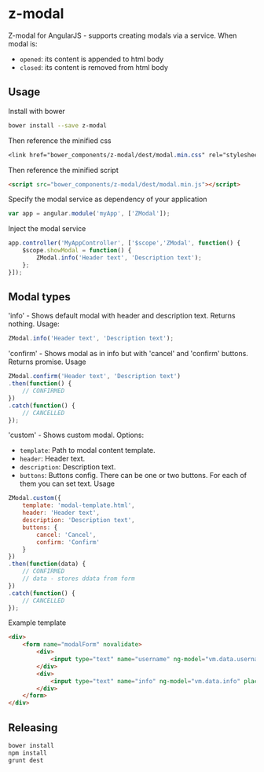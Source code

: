 z-modal
=====================

Z-modal for AngularJS - supports creating modals via a service.
When modal is:
* `opened`: its content is appended to html body
* `closed`: its content is removed from html body

## Usage
Install with bower

```bash
bower install --save z-modal
```

Then reference the minified css
```css
<link href="bower_components/z-modal/dest/modal.min.css" rel="stylesheet">
```

Then reference the minified script
```html
<script src="bower_components/z-modal/dest/modal.min.js"></script>
```

Specify the modal service as dependency of your application
```js
var app = angular.module('myApp', ['ZModal']);
```

Inject the modal service
```js
app.controller('MyAppController', ['$scope','ZModal', function() {
    $scope.showModal = function() {
        ZModal.info('Header text', 'Description text');
    };
}]);
```

## Modal types
'info' - Shows default modal with header and description text. Returns nothing.
Usage:
```js
ZModal.info('Header text', 'Description text');
```

'confirm' - Shows modal as in info but with 'cancel' and 'confirm' buttons. Returns promise.
Usage
```js
ZModal.confirm('Header text', 'Description text')
.then(function() {
    // CONFIRMED
})
.catch(function() {
    // CANCELLED
});
```

'custom' - Shows custom modal. Options:
* `template`: Path to modal content template.
* `header`: Header text.
* `description`: Description text.
* `buttons`: Buttons config. There can be one or two buttons. For each of them you can set text.
Usage
```js
ZModal.custom({
    template: 'modal-template.html',
    header: 'Header text',
    description: 'Description text',
    buttons: {
        cancel: 'Cancel',
        confirm: 'Confirm'
    }
})
.then(function(data) {
    // CONFIRMED
    // data - stores ddata from form
})
.catch(function() {
    // CANCELLED
});
```

Example template
```html
<div>
    <form name="modalForm" novalidate>
        <div>
            <input type="text" name="username" ng-model="vm.data.username" placeholder="Username">
        </div>
        <div>
            <input type="text" name="info" ng-model="vm.data.info" placeholder="Info">
        </div>
    </form>
</div>
```

## Releasing
```bash
bower install
npm install
grunt dest
```
